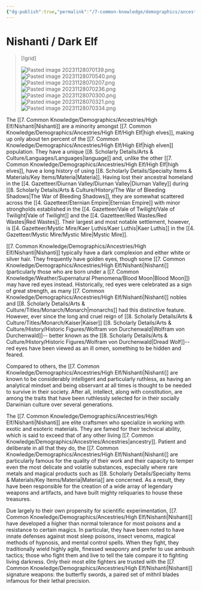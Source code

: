 ```yaml
---
{"dg-publish":true,"permalink":"/7-common-knowledge/demographics/ancestries/high-elf/nishanti/","noteIcon":""}
---
```


# Nishanti / Dark Elf

>[!grid]
>
>![Pasted image 20231128070139.png](/img/user/x.%20Assets/Attachments/Pasted%20image%2020231128070139.png)
>![Pasted image 20231128070540.png](/img/user/x.%20Assets/Attachments/Pasted%20image%2020231128070540.png)
>![Pasted image 20231128070207.png](/img/user/x.%20Assets/Attachments/Pasted%20image%2020231128070207.png)
>![Pasted image 20231128070236.png](/img/user/x.%20Assets/Attachments/Pasted%20image%2020231128070236.png)
>![Pasted image 20231128070300.png](/img/user/x.%20Assets/Attachments/Pasted%20image%2020231128070300.png)
>![Pasted image 20231128070321.png](/img/user/x.%20Assets/Attachments/Pasted%20image%2020231128070321.png)
>![Pasted image 20231128070334.png](/img/user/x.%20Assets/Attachments/Pasted%20image%2020231128070334.png)

The [[7. Common Knowledge/Demographics/Ancestries/High Elf/Nishanti\|Nishanti]] are a minority amongst [[7. Common Knowledge/Demographics/Ancestries/High Elf/High Elf\|high elves]], making up only about ten percent of the [[7. Common Knowledge/Demographics/Ancestries/High Elf/High Elf\|high elven]] population. They have a unique [[8. Scholarly Details/Arts & Culture/Languages/Languages\|language]] and, unlike the other [[7. Common Knowledge/Demographics/Ancestries/High Elf/High Elf\|high elves]], have a long history of using [[8. Scholarly Details/Specialty Items & Materials/Key Items/Materia\|Materia]]. Having lost their ancestral homeland in the [[4. Gazetteer/Diurnan Valley/Diurnan Valley\|Diurnan Valley]] during [[8. Scholarly Details/Arts & Culture/History/The War of Bleeding Shadows\|The War of Bleeding Shadows]], they are somewhat scattered across the [[4. Gazetteer/Eternian Empire\|Eternian Empire]] with minor strongholds established in the [[4. Gazetteer/Vale of Twilight/Vale of Twilight\|Vale of Twilight]] and the [[4. Gazetteer/Red Wastes/Red Wastes\|Red Wastes]]. Their largest and most notable settlement, however, is [[4. Gazetteer/Mystic Mire/Kaer Luthis/Kaer Luthis\|Kaer Luthis]] in the [[4. Gazetteer/Mystic Mire/Mystic Mire\|Mystic Mire]]. 

[[7. Common Knowledge/Demographics/Ancestries/High Elf/Nishanti\|Nishanti]] typically have a dark complexion and either white or silver hair. They frequently have golden eyes, though some [[7. Common Knowledge/Demographics/Ancestries/High Elf/Nishanti\|Nishanti]] (particularly those who are born under a [[7. Common Knowledge/Weather/Supernatural Phenomena/Blood Moon\|Blood Moon]]) may have red eyes instead. Historically, red eyes were celebrated as a sign of great strength, as many [[7. Common Knowledge/Demographics/Ancestries/High Elf/Nishanti\|Nishanti]] nobles and [[8. Scholarly Details/Arts & Culture/Titles/Monarch/Monarch\|monarchs]] had this distinctive feature. However, ever since the long and cruel reign of [[8. Scholarly Details/Arts & Culture/Titles/Monarch/Kaiser\|Kaiser]] [[8. Scholarly Details/Arts & Culture/History/Historic Figures/Wolfram von Durchenwald\|Wolfram von Durchenwald]]-- better known as the [[8. Scholarly Details/Arts & Culture/History/Historic Figures/Wolfram von Durchenwald\|Dread Wolf]]-- red eyes have been viewed as an ill omen, something to be hidden and feared. 

Compared to others, the [[7. Common Knowledge/Demographics/Ancestries/High Elf/Nishanti\|Nishanti]] are known to be considerably intelligent and particularly ruthless, as having an analytical mindset and being observant at all times is thought to be needed to survive in their society. After all, intellect, along with constitution, are among the traits that have been ruthlessly selected for in their socially Darwinian culture over several generations. 

The [[7. Common Knowledge/Demographics/Ancestries/High Elf/Nishanti\|Nishanti]] are elite craftsmen who specialize in working with exotic and esoteric materials. They are famed for their technical ability, which is said to exceed that of any other living [[7. Common Knowledge/Demographics/Ancestries/Ancestries\|ancestry]]. Patient and deliberate in all that they do, the [[7. Common Knowledge/Demographics/Ancestries/High Elf/Nishanti\|Nishanti]] are particularly famous for the quality of their work and their capacity to temper even the most delicate and volatile substances, especially where rare metals and magical products such as [[8. Scholarly Details/Specialty Items & Materials/Key Items/Materia\|Materia]] are concerned. As a result, they have been responsible for the creation of a wide array of legendary weapons and artifacts, and have built mighty reliquaries to house these treasures.

Due largely to their own propensity for scientific experimentation, [[7. Common Knowledge/Demographics/Ancestries/High Elf/Nishanti\|Nishanti]] have developed a higher than normal tolerance for most poisons and a resistance to certain magics. In particular, they have been noted to have innate defenses against most sleep poisons, insect venoms, magical methods of hypnosis, and mental control spells. When they fight, they traditionally wield highly agile, finessed weaponry and prefer to use ambush tactics; those who fight them and live to tell the tale compare it to fighting living darkness. Only their most elite fighters are trusted with the [[7. Common Knowledge/Demographics/Ancestries/High Elf/Nishanti\|Nishanti]] signature weapons: the butterfly swords, a paired set of mithril blades infamous for their lethal precision. 
